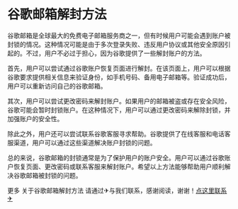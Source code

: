 # 谷歌邮箱解封方法

谷歌邮箱是全球最大的免费电子邮箱服务商之一，但有时候用户可能会遇到账户被封锁的情况。这种情况可能是由于多次登录失败、违反用户协议或其他安全原因引起的。不过，用户不必过于担心，因为谷歌提供了一些解封账户的方法。

首先，用户可以尝试通过谷歌账户恢复页面进行解封。在该页面上，用户可以根据谷歌要求提供相关信息来验证身份，如手机号码、备用电子邮箱等。验证成功后，用户可以重新访问自己的谷歌邮箱。

其次，用户可以尝试更改密码来解封账户。如果用户的邮箱被盗或存在安全风险，谷歌可能会暂时封锁账户。在这种情况下，用户可以通过更改密码来解除封锁，并加强账户的安全性。

除此之外，用户还可以尝试联系谷歌客服寻求帮助。谷歌提供了在线客服和电话客服渠道，用户可以通过这些渠道解决账户封锁的问题。

总的来说，谷歌邮箱的封锁通常是为了保护用户的账户安全。用户可以通过谷歌账户恢复页面、更改密码或联系客服来解封账户。希望以上方法能够帮助用户顺利解决谷歌邮箱被封锁的问题。

更多 关于谷歌邮箱解封方法 请通过✈与我们联系，感谢阅读，谢谢！[点这里联系✈](https://sms.k02.cc)